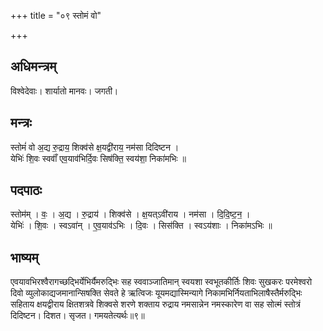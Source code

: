 +++
title = "०९ स्तोमं वो"

+++
## अधिमन्त्रम्
विश्वेदेवाः। शार्यातो मानवः। जगती।

## मन्त्रः
स्तोमं॑ वो अ॒द्य रु॒द्राय॒ शिक्व॑से क्ष॒यद्वी॑राय॒ नम॑सा दिदिष्टन ।  
येभिः॑ शि॒वः स्ववाँ॑ एव॒याव॑भिर्दि॒वः सिष॑क्ति॒ स्वय॑शा॒ निका॑मभिः ॥

## पदपाठः
स्तोम॑म् । वः॒ । अ॒द्य । रु॒द्राय॑ । शिक्व॑से । क्ष॒यत्ऽवी॑राय । नम॑सा । दि॒दि॒ष्ट॒न॒ ।  
येभिः॑ । शि॒वः । स्वऽवा॑न् । ए॒व॒याव॑ऽभिः । दि॒वः । सिस॑क्ति । स्वऽय॑शाः । निका॑मऽभिः ॥

## भाष्यम्
एवयावभिरश्वैरागच्छद्भिर्येभिर्यैमरुद्भिः सह स्ववाञ्जातिमान् स्वयशा स्वभूतकीर्तिः शिवः सुखकरः परमेश्वरो दिवो व्युलोकाद्यजमानान्सिषक्ति सेवते हे ऋत्विजः यूयमद्यास्मिन्यागे निकामभिर्नियताभिलाषैस्तैर्मरुद्भिः सहिताय क्षयद्वीराय क्षितशत्रवे शिक्वसे शरणे शक्ताय रुद्राय नमसान्नेन नमस्कारेण वा सह सोत्मं स्तोत्रं दिदिष्टन। दिशत। सृजत। गमयतेत्यर्थः॥९॥